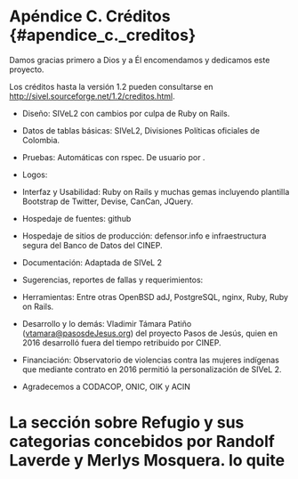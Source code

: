  
 # Apéndice C. Créditos {#apendice_c._creditos}

Damos gracias primero a Dios y a Él encomendamos y dedicamos este proyecto.

Los créditos hasta la versión 1.2 pueden consultarse en http://sivel.sourceforge.net/1.2/creditos.html.

* Diseño: SIVeL2 con cambios por culpa de Ruby on Rails.
* Datos de tablas básicas: SIVeL2, Divisiones Políticas oficiales de Colombia.

* Pruebas: Automáticas con rspec. De usuario por .

* Logos: 

* Interfaz y Usabilidad: Ruby on Rails y muchas gemas incluyendo plantilla Bootstrap de Twitter, Devise, CanCan, JQuery.

* Hospedaje de fuentes: github

* Hospedaje de sitios de producción: defensor.info e infraestructura segura del Banco de Datos del CINEP.

* Documentación: Adaptada de SIVeL 2

* Sugerencias, reportes de fallas y requerimientos: 

* Herramientas: Entre otras OpenBSD adJ, PostgreSQL, nginx, Ruby, Ruby on Rails.

* Desarrollo y lo demás: Vladimir Támara Patiño (vtamara@pasosdeJesus.org) del proyecto Pasos de Jesús, quien en 2016 desarrolló fuera del tiempo retribuido por CINEP.

* Financiación: Observatorio de violencias contra las mujeres indígenas que mediante contrato en 2016 permitió la personalización de SIVeL 2. 
* Agradecemos a CODACOP, ONIC, OIK y ACIN 

#  La sección sobre Refugio y sus categorias concebidos por Randolf Laverde y Merlys Mosquera. lo quite